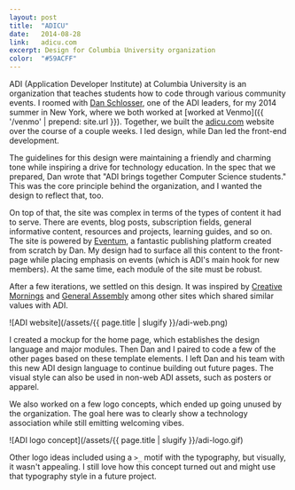 ```yaml
---
layout: post
title:  "ADICU"
date:   2014-08-28
link:	adicu.com
excerpt: Design for Columbia University organization
color:	"#59ACFF"
---
```


ADI (Application Developer Institute) at Columbia University is an organization that teaches students how to code through various community events. I roomed with [Dan Schlosser](http://danrs.ch), one of the ADI leaders, for my 2014 summer in New York, where we both worked at [worked at Venmo]({{ '/venmo' | prepend: site.url }}). Together, we built the [adicu.com](http://adicu.com) website over the course of a couple weeks. I led design, while Dan led the front-end development.

The guidelines for this design were maintaining a friendly and charming tone while inspiring a drive for technology education. In the spec that we prepared, Dan wrote that "ADI brings together Computer Science students." This was the core principle behind the organization, and I wanted the design to reflect that, too.

On top of that, the site was complex in terms of the types of content it had to serve. There are events, blog posts, subscription fields, general informative content, resources and projects, learning guides, and so on. The site is powered by [Eventum](http://danrs.ch/blog/post-2014-09-26#read), a fantastic publishing platform created from scratch by Dan. My design had to surface all this content to the front-page while placing emphasis on events (which is ADI's main hook for new members). At the same time, each module of the site must be robust.

After a few iterations, we settled on this design. It was inspired by [Creative Mornings](http://creativemornings.com/talks) and [General Assembly](https://generalassemb.ly) among other sites which shared similar values with ADI.

![ADI website](/assets/{{ page.title | slugify }}/adi-web.png)

I created a mockup for the home page, which establishes the design language and major modules. Then Dan and I paired to code a few of the other pages based on these template elements. I left Dan and his team with this new ADI design language to continue building out future pages. The visual style can also be used in non-web ADI assets, such as posters or apparel.

We also worked on a few logo concepts, which ended up going unused by the organization. The goal here was to clearly show a technology association while still emitting welcoming vibes.

![ADI logo concept](/assets/{{ page.title | slugify }}/adi-logo.gif)

Other logo ideas included using a `>_` motif with the typography, but visually, it wasn't appealing. I still love how this concept turned out and might use that typography style in a future project.